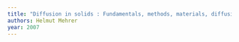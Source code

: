```yaml
---
title: "Diffusion in solids : Fundamentals, methods, materials, diffusion-controlled processes"
authors: Helmut Mehrer
year: 2007
---
```


